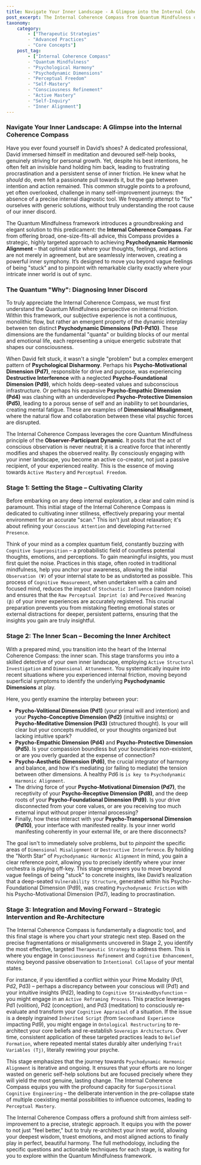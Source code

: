 ```yaml
---
title: Navigate Your Inner Landscape - A Glimpse into the Internal Coherence Compass
post_excerpt: The Internal Coherence Compass from Quantum Mindfulness offers a revolutionary approach to achieving psychological harmony. This three-stage process guides you from inner discord to precise self-diagnosis, enabling targeted interventions for lasting inner alignment. Discover how to re-architect your inner world for a life of clarity and purpose.
taxonomy:
    category:
        - ["Therapeutic Strategies"
        - "Advanced Practices"
        - "Core Concepts"]
    post_tag:
        - ["Internal Coherence Compass"
        - "Quantum Mindfulness"
        - "Psychological Harmony"
        - "Psychodynamic Dimensions"
        - "Perceptual Freedom"
        - "Self-Mastery"
        - "Consciousness Refinement"
        - "Active Mastery"
        - "Self-Inquiry"
        - "Inner Alignment"]
---
```

### Navigate Your Inner Landscape: A Glimpse into the Internal Coherence Compass

Have you ever found yourself in David’s shoes? A dedicated professional, David immersed himself in meditation and devoured self-help books, genuinely striving for personal growth. Yet, despite his best intentions, he often felt an invisible hand holding him back, leading to frustrating procrastination and a persistent sense of inner friction. He knew what he *should* do, even felt a passionate pull towards it, but the gap between intention and action remained. This common struggle points to a profound, yet often overlooked, challenge in many self-improvement journeys: the absence of a precise internal diagnostic tool. We frequently attempt to "fix" ourselves with generic solutions, without truly understanding the root cause of our inner discord.

The Quantum Mindfulness framework introduces a groundbreaking and elegant solution to this predicament: the **Internal Coherence Compass**. Far from offering broad, one-size-fits-all advice, this Compass provides a strategic, highly targeted approach to achieving **Psychodynamic Harmonic Alignment** – that optimal state where your thoughts, feelings, and actions are not merely in agreement, but are seamlessly interwoven, creating a powerful inner symphony. It’s designed to move you beyond vague feelings of being "stuck" and to pinpoint with remarkable clarity exactly where your intricate inner world is out of sync.

### The Quantum "Why": Diagnosing Inner Discord

To truly appreciate the Internal Coherence Compass, we must first understand the Quantum Mindfulness perspective on internal friction. Within this framework, our subjective experience is not a continuous, monolithic flow, but rather an emergent property of the dynamic interplay between ten distinct **Psychodynamic Dimensions (Pd1-Pd10)**. These dimensions are the fundamental "quanta" or building blocks of our mental and emotional life, each representing a unique energetic substrate that shapes our consciousness.

When David felt stuck, it wasn't a single "problem" but a complex emergent pattern of **Psychological Disharmony**. Perhaps his **Psycho-Motivational Dimension (Pd7)**, responsible for drive and purpose, was experiencing **Destructive Interference** with a neglected **Psycho-Foundational Dimension (Pd9)**, which holds deep-seated values and subconscious infrastructure. Or perhaps his expansive **Psycho-Empathic Dimension (Pd4)** was clashing with an underdeveloped **Psycho-Protective Dimension (Pd5)**, leading to a porous sense of self and an inability to set boundaries, creating mental fatigue. These are examples of **Dimensional Misalignment**, where the natural flow and collaboration between these vital psychic forces are disrupted.

The Internal Coherence Compass leverages the core Quantum Mindfulness principle of the **Observer-Participant Dynamic**. It posits that the act of conscious observation is never neutral; it is a creative force that inherently modifies and shapes the observed reality. By consciously engaging with your inner landscape, you become an active co-creator, not just a passive recipient, of your experienced reality. This is the essence of moving towards `Active Mastery` and `Perceptual Freedom`.

### Stage 1: Setting the Stage – Cultivating Clarity

Before embarking on any deep internal exploration, a clear and calm mind is paramount. This initial stage of the Internal Coherence Compass is dedicated to cultivating inner stillness, effectively preparing your mental environment for an accurate "scan." This isn't just about relaxation; it's about refining your `Conscious Attention` and developing `Patterned Presence`.

Think of your mind as a complex quantum field, constantly buzzing with `Cognitive Superposition` – a probabilistic field of countless potential thoughts, emotions, and perceptions. To gain meaningful insights, you must first quiet the noise. Practices in this stage, often rooted in traditional mindfulness, help you anchor your awareness, allowing the initial `Observation (Ψ)` of your internal state to be as undistorted as possible. This process of `Cognitive Measurement`, when undertaken with a calm and focused mind, reduces the impact of `Stochastic Influence` (random noise) and ensures that the `Raw Perceptual Imprint (α)` and `Perceived Meaning (β)` of your inner experiences are accurately registered. This crucial preparation prevents you from mistaking fleeting emotional states or external distractions for deeper, persistent patterns, ensuring that the insights you gain are truly insightful.

### Stage 2: The Inner Scan – Becoming the Inner Architect

With a prepared mind, you transition into the heart of the Internal Coherence Compass: the inner scan. This stage transforms you into a skilled detective of your own inner landscape, employing `Active Structural Investigation` and `Dimensional Attunement`. You systematically inquire into recent situations where you experienced internal friction, moving beyond superficial symptoms to identify the underlying **Psychodynamic Dimensions** at play.

Here, you gently examine the interplay between your:

*   **Psycho-Volitional Dimension (Pd1)** (your primal will and intention) and your **Psycho-Conceptive Dimension (Pd2)** (intuitive insights) or **Psycho-Meditative Dimension (Pd3)** (structured thought). Is your will clear but your concepts muddled, or your thoughts organized but lacking intuitive spark?
*   **Psycho-Empathic Dimension (Pd4)** and **Psycho-Protective Dimension (Pd5)**. Is your compassion boundless but your boundaries non-existent, or are you overly guarded at the expense of connection?
*   **Psycho-Aesthetic Dimension (Pd6)**, the crucial integrator of harmony and balance, and how it's mediating (or failing to mediate) the tension between other dimensions. A healthy Pd6 is `is key to` `Psychodynamic Harmonic Alignment`.
*   The driving force of your **Psycho-Motivational Dimension (Pd7)**, the receptivity of your **Psycho-Receptive Dimension (Pd8)**, and the deep roots of your **Psycho-Foundational Dimension (Pd9)**. Is your drive disconnected from your core values, or are you receiving too much external input without proper internal processing?
*   Finally, how these interact with your **Psycho-Transpersonal Dimension (Pd10)**, your interface with manifested reality. Is your inner world manifesting coherently in your external life, or are there disconnects?

The goal isn't to immediately solve problems, but to *pinpoint* the specific areas of `Dimensional Misalignment` or `Destructive Interference`. By holding the "North Star" of `Psychodynamic Harmonic Alignment` in mind, you gain a clear reference point, allowing you to precisely identify where your inner orchestra is playing off-key. This stage empowers you to move beyond vague feelings of being "stuck" to concrete insights, like David’s realization that a deep-seated `Vulnerability Structure`, generated within his Psycho-Foundational Dimension (Pd9), was creating `Psychodynamic Friction` with his Psycho-Motivational Dimension (Pd7), leading to procrastination.

### Stage 3: Integration and Moving Forward – Strategic Intervention and Re-Architecture

The Internal Coherence Compass is fundamentally a diagnostic tool, and this final stage is where you chart your strategic next step. Based on the precise fragmentations or misalignments uncovered in Stage 2, you identify the most effective, targeted `Therapeutic Strategy` to address them. This is where you engage in `Consciousness Refinement` and `Cognitive Enhancement`, moving beyond passive observation to `Intentional Collapse` of your mental states.

For instance, if you identified a conflict within your Prime Modality (Pd1, Pd2, Pd3) – perhaps a discrepancy between your conscious will (Pd1) and your intuitive insights (Pd2), leading to `Cognitive StrainAndDysfunction` – you might engage in an `Active Reframing Process`. This practice leverages Pd1 (volition), Pd2 (conception), and Pd3 (meditation) to consciously re-evaluate and transform your `Cognitive Appraisal` of a situation. If the issue is a deeply ingrained `Inherited Script` (from `Secondhand Experience` impacting Pd9), you might engage in `Ontological Restructuring` to re-architect your core beliefs and re-establish `Sovereign Architecture`. Over time, consistent application of these targeted practices leads to `Belief Formation`, where repeated mental states durably alter underlying `Trait Variables (Tj)`, literally rewiring your psyche.

This stage emphasizes that the journey towards `Psychodynamic Harmonic Alignment` is iterative and ongoing. It ensures that your efforts are no longer wasted on generic self-help solutions but are focused precisely where they will yield the most genuine, lasting change. The Internal Coherence Compass equips you with the profound capacity for `Superpositional Cognitive Engineering` – the deliberate intervention in the pre-collapse state of multiple coexisting mental possibilities to influence outcomes, leading to `Perceptual Mastery`.

The Internal Coherence Compass offers a profound shift from aimless self-improvement to a precise, strategic approach. It equips you with the power to not just "feel better," but to truly re-architect your inner world, allowing your deepest wisdom, truest emotions, and most aligned actions to finally play in perfect, beautiful harmony. The full methodology, including the specific questions and actionable techniques for each stage, is waiting for you to explore within the Quantum Mindfulness framework.